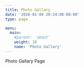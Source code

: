 ```yaml
---
title: Photo Gallary
date: '2020-01-04 20:24:00-08:00'
type: page

menu:
  main:
    #parent: 'about'
    weight: 10
    name: 'Photo Gallary'
---
```

Photo Gallary Page